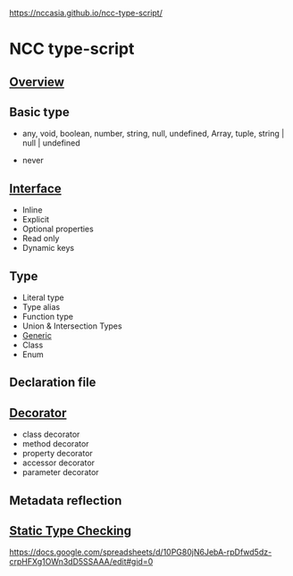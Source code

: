 
https://nccasia.github.io/ncc-type-script/


# NCC type-script
## [Overview](https://github.com/nccasia/ncc-type-script/blob/main/lessons/00-overview.md)

## Basic type

- any, void, boolean, number, string, null, undefined, Array<string>, tuple, string | null | undefined

- never

## [Interface](https://github.com/nccasia/ncc-type-script/blob/main/lessons/05-interface.md)
- Inline
- Explicit
- Optional properties
- Read only
- Dynamic keys
## Type
- Literal type
- Type alias
- Function type
- Union & Intersection Types
- [Generic](https://github.com/nccasia/ncc-type-script/blob/main/lessons/06-generics-type.md)
- Class
- Enum
## Declaration file
## [Decorator](https://github.com/nccasia/ncc-type-script/blob/main/lessons/01-decorator.md)
- class decorator
- method decorator
- property decorator
- accessor decorator
- parameter decorator
## Metadata reflection
## [Static Type Checking](https://github.com/nccasia/ncc-type-script/blob/main/lessons/02-static-type-checking.md)
https://docs.google.com/spreadsheets/d/10PG80jN6JebA-rpDfwd5dz-crpHFXg1OWn3dD5SSAAA/edit#gid=0

